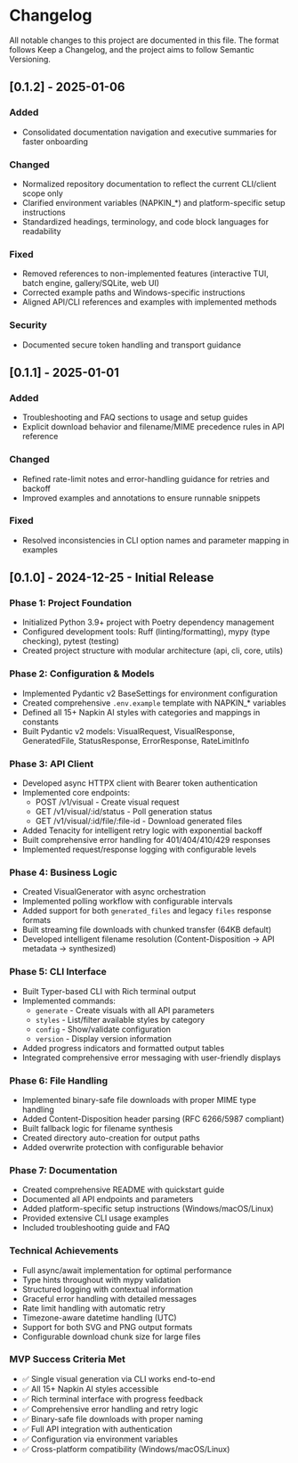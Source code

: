# Changelog

All notable changes to this project are documented in this file.
The format follows Keep a Changelog, and the project aims to follow Semantic Versioning.

## [0.1.2] - 2025-01-06

### Added
- Consolidated documentation navigation and executive summaries for faster onboarding

### Changed
- Normalized repository documentation to reflect the current CLI/client scope only
- Clarified environment variables (NAPKIN_*) and platform-specific setup instructions
- Standardized headings, terminology, and code block languages for readability

### Fixed
- Removed references to non-implemented features (interactive TUI, batch engine, gallery/SQLite, web UI)
- Corrected example paths and Windows-specific instructions
- Aligned API/CLI references and examples with implemented methods

### Security
- Documented secure token handling and transport guidance

## [0.1.1] - 2025-01-01

### Added
- Troubleshooting and FAQ sections to usage and setup guides
- Explicit download behavior and filename/MIME precedence rules in API reference

### Changed
- Refined rate-limit notes and error-handling guidance for retries and backoff
- Improved examples and annotations to ensure runnable snippets

### Fixed
- Resolved inconsistencies in CLI option names and parameter mapping in examples

## [0.1.0] - 2024-12-25 - Initial Release

### Phase 1: Project Foundation
- Initialized Python 3.9+ project with Poetry dependency management
- Configured development tools: Ruff (linting/formatting), mypy (type checking), pytest (testing)
- Created project structure with modular architecture (api, cli, core, utils)

### Phase 2: Configuration & Models
- Implemented Pydantic v2 BaseSettings for environment configuration
- Created comprehensive `.env.example` template with NAPKIN_* variables
- Defined all 15+ Napkin AI styles with categories and mappings in constants
- Built Pydantic v2 models: VisualRequest, VisualResponse, GeneratedFile, StatusResponse, ErrorResponse, RateLimitInfo

### Phase 3: API Client
- Developed async HTTPX client with Bearer token authentication
- Implemented core endpoints:
  - POST /v1/visual - Create visual request
  - GET /v1/visual/:id/status - Poll generation status
  - GET /v1/visual/:id/file/:file-id - Download generated files
- Added Tenacity for intelligent retry logic with exponential backoff
- Built comprehensive error handling for 401/404/410/429 responses
- Implemented request/response logging with configurable levels

### Phase 4: Business Logic
- Created VisualGenerator with async orchestration
- Implemented polling workflow with configurable intervals
- Added support for both `generated_files` and legacy `files` response formats
- Built streaming file downloads with chunked transfer (64KB default)
- Developed intelligent filename resolution (Content-Disposition → API metadata → synthesized)

### Phase 5: CLI Interface
- Built Typer-based CLI with Rich terminal output
- Implemented commands:
  - `generate` - Create visuals with all API parameters
  - `styles` - List/filter available styles by category
  - `config` - Show/validate configuration
  - `version` - Display version information
- Added progress indicators and formatted output tables
- Integrated comprehensive error messaging with user-friendly displays

### Phase 6: File Handling
- Implemented binary-safe file downloads with proper MIME type handling
- Added Content-Disposition header parsing (RFC 6266/5987 compliant)
- Built fallback logic for filename synthesis
- Created directory auto-creation for output paths
- Added overwrite protection with configurable behavior

### Phase 7: Documentation
- Created comprehensive README with quickstart guide
- Documented all API endpoints and parameters
- Added platform-specific setup instructions (Windows/macOS/Linux)
- Provided extensive CLI usage examples
- Included troubleshooting guide and FAQ

### Technical Achievements
- Full async/await implementation for optimal performance
- Type hints throughout with mypy validation
- Structured logging with contextual information
- Graceful error handling with detailed messages
- Rate limit handling with automatic retry
- Timezone-aware datetime handling (UTC)
- Support for both SVG and PNG output formats
- Configurable download chunk size for large files

### MVP Success Criteria Met
- ✅ Single visual generation via CLI works end-to-end
- ✅ All 15+ Napkin AI styles accessible
- ✅ Rich terminal interface with progress feedback
- ✅ Comprehensive error handling and retry logic
- ✅ Binary-safe file downloads with proper naming
- ✅ Full API integration with authentication
- ✅ Configuration via environment variables
- ✅ Cross-platform compatibility (Windows/macOS/Linux)